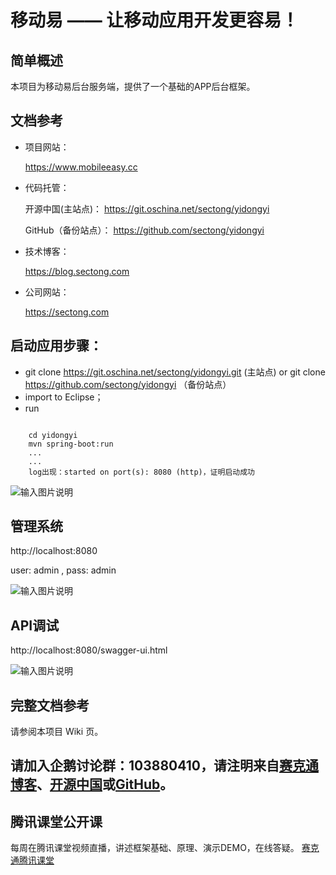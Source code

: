 # 移动易 —— 让移动应用开发更容易！

## 简单概述

本项目为移动易后台服务端，提供了一个基础的APP后台框架。

## 文档参考

 - 项目网站：

	https://www.mobileeasy.cc

 - 代码托管：

	开源中国(主站点)： https://git.oschina.net/sectong/yidongyi
	
	GitHub（备份站点）： https://github.com/sectong/yidongyi

 - 技术博客：

	https://blog.sectong.com

 - 公司网站：

	https://sectong.com

## 启动应用步骤：

 - git clone https://git.oschina.net/sectong/yidongyi.git (主站点) or  git clone https://github.com/sectong/yidongyi （备份站点）
 - import to Eclipse；
 - run

```
	
	cd yidongyi
	mvn spring-boot:run
	...
	...
	log出现：started on port(s): 8080 (http)，证明启动成功

```

![输入图片说明](http://git.oschina.net/uploads/images/2016/1012/004616_ba7a1304_1034557.png "在这里输入图片标题")

## 管理系统

http://localhost:8080

user: admin , pass: admin

![输入图片说明](http://git.oschina.net/uploads/images/2016/1012/013225_724e6a89_1034557.png "在这里输入图片标题")

## API调试

http://localhost:8080/swagger-ui.html

![输入图片说明](http://git.oschina.net/uploads/images/2016/1012/012622_a276da1d_1034557.png "在这里输入图片标题")

## 完整文档参考

请参阅本项目 Wiki 页。

## 请加入企鹅讨论群：103880410，请注明来自[赛克通博客](https://blog.sectong.com)、[开源中国](https://git.oschina.net/sectong)或[GitHub](https://github.com/sectong)。

## 腾讯课堂公开课

每周在腾讯课堂视频直播，讲述框架基础、原理、演示DEMO，在线答疑。  [赛克通腾讯课堂](http://sectong.ke.qq.com)